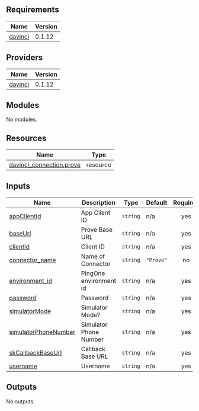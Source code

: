<!-- BEGIN_TF_DOCS -->
## Requirements

| Name | Version |
|------|---------|
| <a name="requirement_davinci"></a> [davinci](#requirement\_davinci) | 0.1.12 |

## Providers

| Name | Version |
|------|---------|
| <a name="provider_davinci"></a> [davinci](#provider\_davinci) | 0.1.12 |

## Modules

No modules.

## Resources

| Name | Type |
|------|------|
| [davinci_connection.prove](https://registry.terraform.io/providers/pingidentity/davinci/0.1.12/docs/resources/connection) | resource |

## Inputs

| Name | Description | Type | Default | Required |
|------|-------------|------|---------|:--------:|
| <a name="input_appClientId"></a> [appClientId](#input\_appClientId) | App Client ID | `string` | n/a | yes |
| <a name="input_baseUrl"></a> [baseUrl](#input\_baseUrl) | Prove Base URL | `string` | n/a | yes |
| <a name="input_clientId"></a> [clientId](#input\_clientId) | Client ID | `string` | n/a | yes |
| <a name="input_connector_name"></a> [connector\_name](#input\_connector\_name) | Name of Connector | `string` | `"Prove"` | no |
| <a name="input_environment_id"></a> [environment\_id](#input\_environment\_id) | PingOne environment id | `string` | n/a | yes |
| <a name="input_password"></a> [password](#input\_password) | Password | `string` | n/a | yes |
| <a name="input_simulatorMode"></a> [simulatorMode](#input\_simulatorMode) | Simulator Mode? | `string` | n/a | yes |
| <a name="input_simulatorPhoneNumber"></a> [simulatorPhoneNumber](#input\_simulatorPhoneNumber) | Simulator Phone Number | `string` | n/a | yes |
| <a name="input_skCallbackBaseUrl"></a> [skCallbackBaseUrl](#input\_skCallbackBaseUrl) | Callback Base URL | `string` | n/a | yes |
| <a name="input_username"></a> [username](#input\_username) | Username | `string` | n/a | yes |

## Outputs

No outputs.
<!-- END_TF_DOCS -->